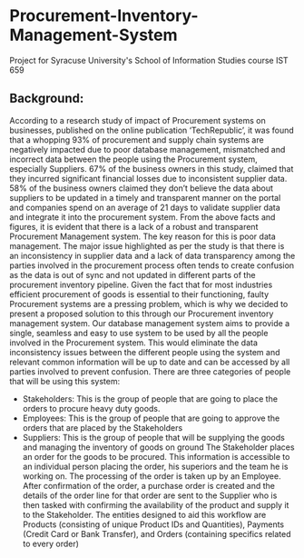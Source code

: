 # Procurement-Inventory-Management-System
Project for Syracuse University's School of Information Studies course IST 659

## Background:

According to a research study of impact of Procurement systems on businesses, published on the online publication ‘TechRepublic’, it was found that a whopping 93% of procurement and supply chain systems are negatively impacted due to poor database management, mismatched and incorrect data between the people using the Procurement system, especially Suppliers. 67% of the business owners in this study, claimed that they incurred significant financial losses due to inconsistent supplier data. 58% of the business owners claimed they don’t believe the data about suppliers to be updated in a timely and transparent manner on the portal and companies spend on an average of 21 days to validate supplier data and integrate it into the procurement system.
From the above facts and figures, it is evident that there is a lack of a robust and transparent Procurement Management system. The key reason for this is poor data management. The major issue highlighted as per the study is that there is an inconsistency in supplier data and a lack of data transparency among the parties involved in the procurement process often tends to create confusion as the data is out of sync and not updated in different parts of the procurement inventory pipeline. Given the fact that for most industries efficient procurement of goods is essential to their functioning, faulty Procurement systems are a pressing problem, which is why we decided to present a proposed solution to this through our Procurement inventory management system.
Our database management system aims to provide a single, seamless and easy to use system to be used by all the people involved in the Procurement system. This would eliminate the data inconsistency issues between the different people using the system and relevant common information will be up to date and can be accessed by all parties involved to prevent confusion.
There are three categories of people that will be using this system:
* Stakeholders: This is the group of people that are going to place the orders to procure heavy duty goods.
* Employees: This is the group of people that are going to approve the orders that are placed by the Stakeholders
* Suppliers: This is the group of people that will be supplying the goods and managing the inventory of goods on ground
The Stakeholder places an order for the goods to be procured. This information is accessible to an individual person placing the order, his superiors and the team he is working on. The processing of the order is taken up by an Employee. After confirmation of the order, a purchase order is created and the details of the order line for that order are sent to the Supplier who is then tasked with confirming the availability of the product and supply it to the Stakeholder. The entities designed to aid this workflow are Products (consisting of unique Product IDs and Quantities), Payments (Credit Card or Bank Transfer), and Orders (containing specifics related to every order)
